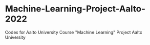 # Machine-Learning-Project-Aalto-2022
Codes for Aalto University Course "Machine Learning" Project
Aalto University
